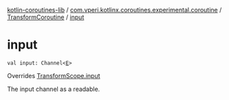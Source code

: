 [kotlin-coroutines-lib](../../index.md) / [com.vperi.kotlinx.coroutines.experimental.coroutine](../index.md) / [TransformCoroutine](index.md) / [input](./input.md)

# input

`val input: Channel<`[`E`](index.md#E)`>`

Overrides [TransformScope.input](../-transform-scope/input.md)

The input channel as a readable.

